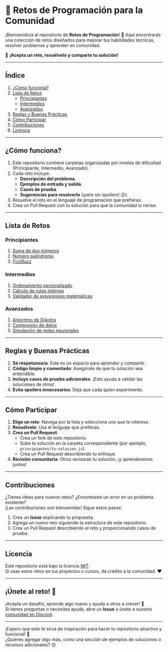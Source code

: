 # 🚀 Retos de Programación para la Comunidad

¡Bienvenido/a al repositorio de **Retos de Programación**! 🎉 Aquí encontrarás una colección de retos diseñados para mejorar tus habilidades técnicas, resolver problemas y aprender en comunidad.

🌟 **¡Acepta un reto, resuélvelo y comparte tu solución!**

---

## Índice

1. [¿Cómo funciona?](#cómo-funciona)
2. [Lista de Retos](#lista-de-retos)
   - [Principiantes](#principiantes)
   - [Intermedios](#intermedios)
   - [Avanzados](#avanzados)
3. [Reglas y Buenas Prácticas](#reglas-y-buenas-prácticas)
4. [Cómo Participar](#cómo-participar)
5. [Contribuciones](#contribuciones)
6. [Licencia](#licencia)

---

## ¿Cómo funciona?

1. Este repositorio contiene carpetas organizadas por niveles de dificultad (Principiante, Intermedio, Avanzado).
2. Cada reto incluye:
   - **Descripción del problema**.
   - **Ejemplos de entrada y salida**.
   - **Casos de prueba**.
   - **Sugerencias para resolverlo** (¡pero sin spoilers! 😉).
3. Resuelve el reto en el lenguaje de programación que prefieras.
4. Crea un Pull Request con tu solución para que la comunidad lo revise.

---

## Lista de Retos

### Principiantes

1. [Suma de dos números](./principiantes/suma-dos-numeros.md)
2. [Número palíndromo](./principiantes/numero-palindromo.md)
3. [FizzBuzz](./principiantes/fizzbuzz.md)

### Intermedios

1. [Ordenamiento personalizado](./intermedios/ordenamiento-personalizado.md)
2. [Cálculo de rutas óptimas](./intermedios/rutas-optimas.md)
3. [Validador de expresiones matemáticas](./intermedios/validador-expresiones.md)

### Avanzados

1. [Algoritmo de Dijkstra](./avanzados/dijkstra.md)
2. [Compresión de datos](./avanzados/compresion-datos.md)
3. [Simulación de redes neuronales](./avanzados/redes-neuronales.md)

---

## Reglas y Buenas Prácticas

1. **Sé respetuoso/a**: Este es un espacio para aprender y compartir.
2. **Código limpio y comentado**: Asegúrate de que tu solución sea entendible.
3. **Incluye casos de prueba adicionales**: ¡Esto ayuda a validar las soluciones de otros!
4. **Evita spoilers innecesarios**: Deja que cada quien experimente.

---

## Cómo Participar

1. **Elige un reto**: Navega por la lista y selecciona uno que te interese.
2. **Resuélvelo**: Usa el lenguaje que prefieras.
3. **Crea un Pull Request**:
   - Crea un fork de este repositorio.
   - Sube tu solución en la carpeta correspondiente (por ejemplo, `principiantes/tu-solucion.js`).
   - Crea un Pull Request describiendo tu enfoque.
4. **Revisión comunitaria**: Otros revisarán tu solución, ¡y aprenderemos juntos!

---

## Contribuciones

¿Tienes ideas para nuevos retos? ¿Encontraste un error en un problema existente?  
¡Las contribuciones son bienvenidas! Sigue estos pasos:

1. Crea un **Issue** explicando tu propuesta.
2. Agrega un nuevo reto siguiendo la estructura de este repositorio.
3. Crea un Pull Request describiendo el reto y proporcionando casos de prueba.

---

## Licencia

Este repositorio está bajo la licencia [MIT](./LICENSE).  
Si usas estos retos en tus proyectos o cursos, da crédito a la comunidad. ❤️

---

## ¡Únete al reto! 🚀

¡Acepta un desafío, aprende algo nuevo y ayuda a otros a crecer! 💪  
Si tienes preguntas o necesitas ayuda, abre un **Issue** o únete a nuestra [comunidad en Discord](#).

---

¡Espero que esto te sirva de inspiración para hacer tu repositorio atractivo y funcional! 🚀  
¿Quieres agregar algo más, como una sección de ejemplos de soluciones o recursos adicionales? 😊
